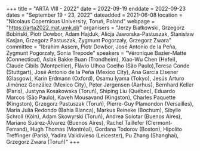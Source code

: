+++
title = "ARTA VIII - 2022"
date = 2022-09-19
enddate = 2022-09-23
dates = "September 19 - 23, 2022"
dateadded = 2021-06-08
location = "Nicolaus Copernicus University, Toruń, Poland"
webpage = "https://arta2022.mat.umk.pl/"
organisers = "Jerzy Białkowski, Grzegorz Bobiński, Piotr Dowbor, Adam Hajduk, Alicja Jaworska-Pastuszak, Stanisław Kasjan, Grzegorz Pastuszak, Zygmunt Pogorzały, Grzegorz Zwara"
committee = "Ibrahim Assem, Piotr Dowbor, José Antonio de la Peña, Zygmunt Pogorzały, Sonia Trepode"
speakers = "Véronique Bazier-Matte (Connecticut), Aslak Bakke Buan (Trondheim), Xiao-Wu Chen (Hefei), Claude Cibils (Montpellier), Flávio Ulhoa Coelho (São Paulo),Teresa Conde (Stuttgart), José Antonio de la Peña (Mexico City), Ana Garcia Elsener (Glasgow), Karin Erdmann (Oxford), Osamu Iyama (Tokyo), Jesús Arturo Jiménez González (Mexico City), Peter Jørgensen (Aarhus), Bernhard Keller (Paris), Justyna Kosakowska (Toruń), Shiping Liu (Québec), Eduardo Marcos (São Paulo), Kaveh Mousavand (Kingston), Charles Paquette (Kingston), Grzegorz Pastuszak (Toruń), Pierre-Guy Plamondon (Versailles), Maria Julia Redondo (Bahía Blanca), Markus Reineke (Bochum), Sibylle Schroll (Köln), Adam Skowyrski (Toruń), Andrea Solotar (Buenos Aires), Mariano Suárez-Álvarez (Buenos Aires), Rachel Taillefer (Clermont-Ferrand), Hugh Thomas (Montréal), Gordana Todorov (Boston), Hipolito Treffinger (Paris), Yadira Validivieso (Leicester), Pu Zhang (Shanghai), Grzegorz Zwara (Toruń)"
+++

